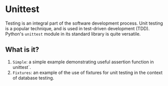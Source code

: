 # Unittest
Testing is an integral part of the software development process.  Unit
testing is a popular technique, and is used in test-driven development
(TDD).  Python's `unittest` module in its standard library is quite
versatile.

## What is it?
1. `Simple`: a simple example demonstrating useful assertion function in
    unittest`.
1. `Fixtures`: an example of the use of fixtures for unit testing in the
    context of database testing.
